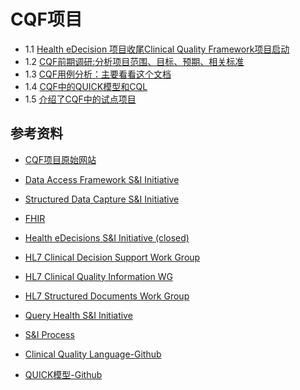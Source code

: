 # CQF项目

* 1.1 [Health eDecision 项目收尾Clinical Quality Framework项目启动](kickoff.md)
* 1.2 [CQF前期调研:分析项目范围、目标、预期、相关标准](charter.md)
* 1.3 [CQF用例分析：主要看看这个文档](Clinical+Quality+Framework+Use+Cases.md)
* 1.4 [CQF中的QUICK模型和CQL](Clinical+Quality+Framework+Implementation.md)
* 1.5 [介绍了CQF中的试点项目](Clinical+Quality+Framework+Pilots.md)  

## 参考资料
-  [CQF项目原始网站](http://wiki.siframework.org/Clinical+Quality+Framework+Initiative)
- [Data Access Framework S&I Initiative](http://wiki.siframework.org/Data+Access+Framework+Homepage)

- [Structured Data Capture S&I Initiative](http://wiki.siframework.org/Structured+Data+Capture+Initiative)

- [FHIR](http://www.hl7.org/implement/standards/fhir/)

- [Health eDecisions S&I Initiative (closed)](http://wiki.siframework.org/Health+eDecisions+Homepage)

- [HL7 Clinical Decision Support Work Group](https://www.hl7.org/Special/committees/dss/index.cfm)

- [HL7 Clinical Quality Information WG](http://www.hl7.org/Special/committees/cqi/index.cfm)

- [HL7 Structured Documents Work Group](http://www.hl7.org/special/Committees/structure/index.cfm)

- [Query Health S&I Initiative](http://wiki.siframework.org/Query+Health)

- [S&I Process](http://wiki.siframework.org/Getting+Started+as+a+Volunteer)

- [Clinical Quality Language-Github](https://github.com/cqframework/clinical_quality_language)

- [QUICK模型-Github](https://github.com/cqframework/OneModel)
